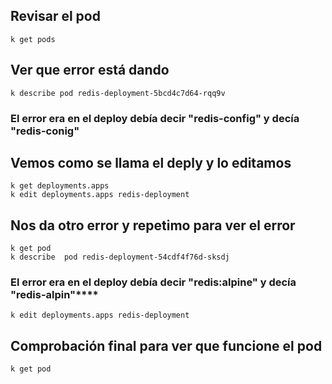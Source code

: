 ## Revisar el pod

``
k get pods
``

## Ver que error está dando 
``
k describe pod redis-deployment-5bcd4c7d64-rqq9v
``

### El error era en el deploy debía decir "redis-config" y decía "redis-conig"

## Vemos como se llama el deply y lo editamos

```
k get deployments.apps
k edit deployments.apps redis-deployment
```

## Nos da otro error y repetimo para ver el error

```
k get pod
k describe  pod redis-deployment-54cdf4f76d-sksdj
```

### El error era en el deploy debía decir "redis:alpine" y decía "redis-alpin"****

``
k edit deployments.apps redis-deployment
``

## Comprobación final para ver que funcione el pod
``
k get pod
``
